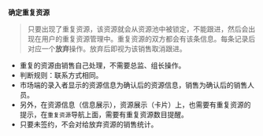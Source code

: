 **确定重复资源**

>只要出现了重复资源，该资源就会从资源池中被锁定，不能跟进，然后会出现在用户的重复资源管理中。重复资源的双方都会有该条信息。每条记录后对应一个**放弃**操作。放弃后即视为该销售取消跟进。

- 重复的资源由销售自己处理，不需要总监、组长操作。
- 判断规则：联系方式相同。
- 市场端的录入者显示的资源信息为确认后的资源信息，销售为确认后的销售人员。
- 另外，在资源信息（信息展示），资源展示（卡片）上，也需要有重复资源的提示，在`重复资源`导航上面，需要有重复资源数目提醒。
- 只要未签约，不会对给放弃资源的销售统计。